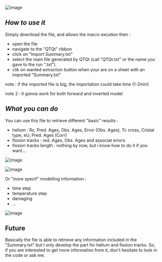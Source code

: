 ![image](https://github.com/ADerycke/QTQt-utility/assets/130437433/25b21fb8-06a4-47f8-b4e8-3e4b0a4d1d4e)
## *How to use it*

Simply download the file, and allows the macro excution then :
  - open the file
  - navigate to the "QTQt" ribbon
  - click on "Import Summary.txt"
  - select the main file generated by QTQt (call "QTQt.txt" or the name you gave to the run ".txt").
  - clik on wanted extraction button when your are on a sheet with an imported "Summary.txt" 

note : if the imported file is big, the importation could take time (1-2min)

note 2 : it gonna work for both forward and inverted model

## *What you can do*

You can use this file to retrieve different "basic" results :
  - helium : Rs, Pred. Ages, Obs. Ages, Error (Obs. Ages), Tc cross, Cristal type, eU, Pred. Ages (Corr)
  - fission tracks : red. Ages, Obs. Ages and associat errors
  - fission tracks length : nothing by now, but i know how to do it if you want...

![image](https://github.com/ADerycke/QTQt-utility/assets/130437433/b96e3add-e28e-4773-be37-7ecfa26535fe)

![image](https://github.com/ADerycke/QTQt-utility/assets/130437433/d9b04fdf-b5b9-439e-bfc1-9dcdb9f3f36b)

Or "more specif" modelling information :
  - time step
  - temperature step
  - damaging
  - ...

![image](https://github.com/ADerycke/QTQt-utility/assets/130437433/c8812eaf-fc9b-4d8b-ac9e-5733f75cda4c)

## Future

Basically the file is able to retrieve any information included in the "Summary.txt" but I only develop the part for helium and fission tracks. So, if you are interested to get more information from it, don't hesitate to look in the code or ask me.
